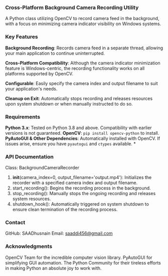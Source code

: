 ### Cross-Platform Background Camera Recording Utility

A Python class utilizing OpenCV to record camera feed in the background, with a focus on minimizing camera indicator visibility on Windows systems.


### Key Features

**Background Recording**: Records camera feed in a separate thread, allowing your main application to continue uninterrupted.

**Cross-Platform Compatibility**: Although the camera indicator minimization feature is Windows-centric, the recording functionality works on all platforms supported by OpenCV.

**Configurable**: Easily specify the camera index and output filename to suit your application's needs.

**Cleanup on Exit**: Automatically stops recording and releases resources upon system shutdown or when manually instructed to do so.


### Requirements

**Python 3.x**: Tested on Python 3.8 and above. Compatibility with earlier versions is not guaranteed.
**OpenCV**: `pip install opencv-python` to install.
**PyAutoGUI & Other Dependencies**: Automatically installed with OpenCV. If issues arise, ensure you have `pyautogui` and `ctypes` available.
* 


### API Documentation
Class: BackgroundCameraRecorder
1. __init__(camera_index=0, output_filename='output.mp4'): Initializes the recorder with a specified camera index and output filename.
2. start_recording(): Begins the recording process in the background.
3. stop_recording(): Manually stops the ongoing recording and releases system resources.
4. shutdown_hook(): Automatically triggered on system shutdown to ensure clean termination of the recording process.


### Contact
GitHub: SAADhusnain
Email: saaddi456@gmail.com 


### Acknowledgments
OpenCV Team for the incredible computer vision library.
PyAutoGUI for simplifying GUI automation.
The Python Community for their tireless efforts in making Python an absolute joy to work with.
